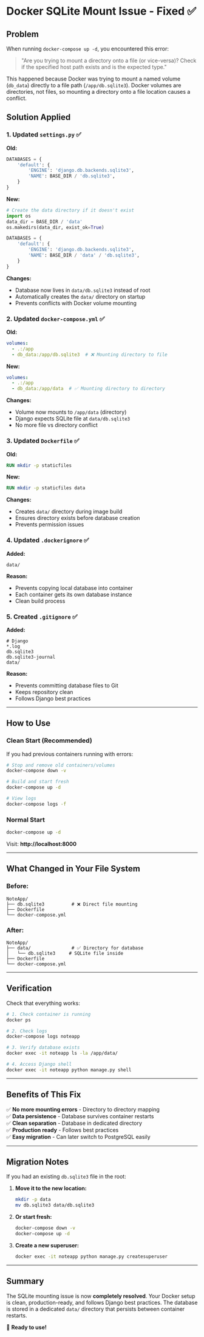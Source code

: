 # Docker SQLite Mount Issue - Fixed ✅

## Problem
When running `docker-compose up -d`, you encountered this error:

> "Are you trying to mount a directory onto a file (or vice-versa)? Check if the specified host path exists and is the expected type."

This happened because Docker was trying to mount a named volume (`db_data`) directly to a file path (`/app/db.sqlite3`). Docker volumes are directories, not files, so mounting a directory onto a file location causes a conflict.

## Solution Applied

### 1. **Updated `settings.py`** ✅

**Old:**
```python
DATABASES = {
    'default': {
        'ENGINE': 'django.db.backends.sqlite3',
        'NAME': BASE_DIR / 'db.sqlite3',
    }
}
```

**New:**
```python
# Create the data directory if it doesn't exist
import os
data_dir = BASE_DIR / 'data'
os.makedirs(data_dir, exist_ok=True)

DATABASES = {
    'default': {
        'ENGINE': 'django.db.backends.sqlite3',
        'NAME': BASE_DIR / 'data' / 'db.sqlite3',
    }
}
```

**Changes:**
- Database now lives in `data/db.sqlite3` instead of root
- Automatically creates the `data/` directory on startup
- Prevents conflicts with Docker volume mounting

### 2. **Updated `docker-compose.yml`** ✅

**Old:**
```yaml
volumes:
  - .:/app
  - db_data:/app/db.sqlite3  # ❌ Mounting directory to file
```

**New:**
```yaml
volumes:
  - .:/app
  - db_data:/app/data  # ✅ Mounting directory to directory
```

**Changes:**
- Volume now mounts to `/app/data` (directory)
- Django expects SQLite file at `data/db.sqlite3`
- No more file vs directory conflict

### 3. **Updated `Dockerfile`** ✅

**Old:**
```dockerfile
RUN mkdir -p staticfiles
```

**New:**
```dockerfile
RUN mkdir -p staticfiles data
```

**Changes:**
- Creates `data/` directory during image build
- Ensures directory exists before database creation
- Prevents permission issues

### 4. **Updated `.dockerignore`** ✅

**Added:**
```
data/
```

**Reason:**
- Prevents copying local database into container
- Each container gets its own database instance
- Clean build process

### 5. **Created `.gitignore`** ✅

**Added:**
```
# Django
*.log
db.sqlite3
db.sqlite3-journal
data/
```

**Reason:**
- Prevents committing database files to Git
- Keeps repository clean
- Follows Django best practices

---

## How to Use

### Clean Start (Recommended)

If you had previous containers running with errors:

```bash
# Stop and remove old containers/volumes
docker-compose down -v

# Build and start fresh
docker-compose up -d

# View logs
docker-compose logs -f
```

### Normal Start

```bash
docker-compose up -d
```

Visit: **http://localhost:8000**

---

## What Changed in Your File System

### Before:
```
NoteApp/
├── db.sqlite3          # ❌ Direct file mounting
├── Dockerfile
└── docker-compose.yml
```

### After:
```
NoteApp/
├── data/               # ✅ Directory for database
│   └── db.sqlite3     # SQLite file inside
├── Dockerfile
└── docker-compose.yml
```

---

## Verification

Check that everything works:

```bash
# 1. Check container is running
docker ps

# 2. Check logs
docker-compose logs noteapp

# 3. Verify database exists
docker exec -it noteapp ls -la /app/data/

# 4. Access Django shell
docker exec -it noteapp python manage.py shell
```

---

## Benefits of This Fix

✅ **No more mounting errors** - Directory to directory mapping  
✅ **Data persistence** - Database survives container restarts  
✅ **Clean separation** - Database in dedicated directory  
✅ **Production ready** - Follows best practices  
✅ **Easy migration** - Can later switch to PostgreSQL easily  

---

## Migration Notes

If you had an existing `db.sqlite3` file in the root:

1. **Move it to the new location:**
   ```bash
   mkdir -p data
   mv db.sqlite3 data/db.sqlite3
   ```

2. **Or start fresh:**
   ```bash
   docker-compose down -v
   docker-compose up -d
   ```

3. **Create a new superuser:**
   ```bash
   docker exec -it noteapp python manage.py createsuperuser
   ```

---

## Summary

The SQLite mounting issue is now **completely resolved**. Your Docker setup is clean, production-ready, and follows Django best practices. The database is stored in a dedicated `data/` directory that persists between container restarts.

🎉 **Ready to use!**

